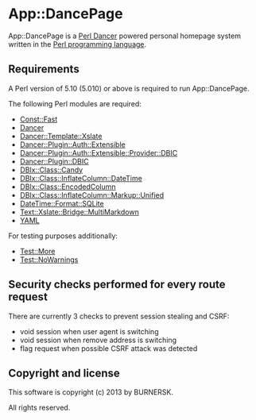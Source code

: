 App::DancePage
==============

App::DancePage is a [Perl Dancer](http://perldancer.org/) powered personal
homepage system written in the
[Perl programming language](http://www.perl.org/).

Requirements
------------

A Perl version of 5.10 (5.010) or above is required to run App::DancePage.

The following Perl modules are required:

* [Const::Fast](http://p3rl.org/Const::Fast)
* [Dancer](http://p3rl.org/Dancer)
* [Dancer::Template::Xslate](http://p3rl.org/Dancer::Template::Xslate)
* [Dancer::Plugin::Auth::Extensible](http://p3rl.org/Dancer::Plugin::Auth::Extensible)
* [Dancer::Plugin::Auth::Extensible::Provider::DBIC](http://p3rl.org/Dancer::Plugin::Auth::Extensible)
* [Dancer::Plugin::DBIC](http://p3rl.org/Dancer::Plugin::DBIC)
* [DBIx::Class::Candy](http://p3rl.org/DBIx::Class::Candy)
* [DBIx::Class::InflateColumn::DateTime](http://p3rl.org/DBIx::Class::InflateColumn::DateTime)
* [DBIx::Class::EncodedColumn](http://p3rl.org/DBIx::Class::EncodedColumn)
* [DBIx::Class::InflateColumn::Markup::Unified](http://p3rl.org/DBIx::Class::InflateColumn::Markup::Unified)
* [DateTime::Format::SQLite](http://p3rl.org/DateTime::Format::SQLite)
* [Text::Xslate::Bridge::MultiMarkdown](http://p3rl.org/Text::Xslate::Bridge::MultiMarkdown)
* [YAML](http://p3rl.org/YAML)

For testing purposes additionally:

* [Test::More](http://p3rl.org/Test::More)
* [Test::NoWarnings](http://p3rl.org/Test::NoWarnings)

Security checks performed for every route request
-------------------------------------------------

There are currently 3 checks to prevent session stealing and CSRF:

* void session when user agent is switching
* void session when remove address is switching
* flag request when possible CSRF attack was detected

Copyright and license
---------------------

This software is copyright (c) 2013 by BURNERSK.
 
All rights reserved.
